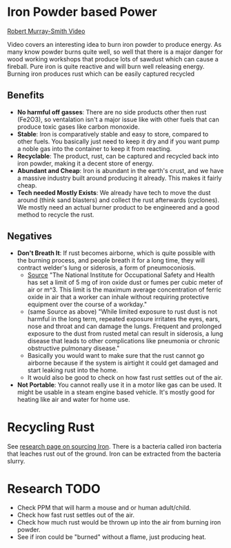 
# Iron Powder based Power

[Robert Murray-Smith Video](https://www.youtube.com/watch?v=oLZXLd7WNBY)

Video covers an interesting idea to burn iron powder to produce energy. As many know powder burns quite well, so well that there is a major danger for wood working workshops that produce lots of sawdust which can cause a fireball. Pure iron is quite reactive and will burn well releasing energy. Burning iron produces rust which can be easily captured recycled 

## Benefits

* **No harmful off gasses**: There are no side products other then rust (Fe2O3), so ventalation isn't a major issue like with other fuels that can produce toxic gases like carbon monoxide.
* **Stable**: Iron is comparatively stable and easy to store, compared to other fuels. You basically just need to keep it dry and if you want pump a noble gas into the container to keep it from reacting.
* **Recyclable**: The product, rust, can be captured and recycled back into iron powder, making it a decent store of energy.
* **Abundant and Cheap**: Iron is abundant in the earth's crust, and we have a massive industry built around producing it already. This makes it fairly cheap.
* **Tech needed Mostly Exists**: We already have tech to move the dust around (think sand blasters) and collect the rust afterwards (cyclones). We mostly need an actual burner product to be engineered and a good method to recycle the rust.

## Negatives

* **Don't Breath It**: If rust becomes airborne, which is quite possible with the burning process, and people breath it for a long time, they will contract welder's lung or siderosis, a form of pneumoconiosis.
    * [Source](https://sciencing.com/rust-dust-harmful-8606864.html) "The National Institute for Occupational Safety and Health has set a limit of 5 mg of iron oxide dust or fumes per cubic meter of air or m^3. This limit is the maximum average concentration of ferric oxide in air that a worker can inhale without requiring protective equipment over the course of a workday."
    * (same Source as above) "While limited exposure to rust dust is not harmful in the long term, repeated exposure irritates the eyes, ears, nose and throat and can damage the lungs. Frequent and prolonged exposure to the dust from rusted metal can result in siderosis, a lung disease that leads to other complications like pneumonia or chronic obstructive pulmonary disease."
    * Basically you would want to make sure that the rust cannot go airborne because if the system is airtight it could get damaged and start leaking rust into the home.
    * It would also be good to check on how fast rust settles out of the air.
* **Not Portable**: You cannot really use it in a motor like gas can be used. It might be usable in a steam engine based vehicle. It's mostly good for heating like air and water for home use.

# Recycling Rust

See [research page on sourcing Iron](../materials/Iron.md). There is a bacteria called iron bacteria that leaches rust out of the ground. Iron can be extracted from the bacteria slurry.


# Research TODO
* Check PPM that will harm a mouse and or human adult/child.
* Check how fast rust settles out of the air.
* Check how much rust would be thrown up into the air from burning iron powder.
* See if iron could be "burned" without a flame, just producing heat.

